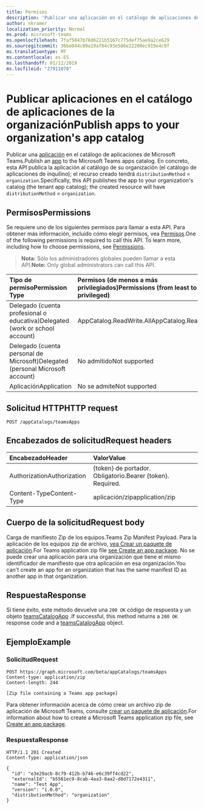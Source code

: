 ```yaml
---
title: Permisos
description: 'Publicar una aplicación en el catálogo de aplicaciones de Microsoft Teams. '
author: nkramer
localization_priority: Normal
ms.prod: microsoft-teams
ms.openlocfilehash: 7faf5847b78d6221b5167c775def75ae9a2ce629
ms.sourcegitcommit: 36be044c89a19af84c93e586e22200ec919e4c9f
ms.translationtype: MT
ms.contentlocale: es-ES
ms.lasthandoff: 01/12/2019
ms.locfileid: "27911878"
---
```

# <a name="publish-apps-to-your-organizations-app-catalog"></a><span data-ttu-id="ff0a0-103">Publicar aplicaciones en el catálogo de aplicaciones de la organización</span><span class="sxs-lookup"><span data-stu-id="ff0a0-103">Publish apps to your organization's app catalog</span></span>



<span data-ttu-id="ff0a0-104">Publicar una [aplicación](../resources/teamsapp.md) en el catálogo de aplicaciones de Microsoft Teams.</span><span class="sxs-lookup"><span data-stu-id="ff0a0-104">Publish an [app](../resources/teamsapp.md) to the Microsoft Teams apps catalog.</span></span> <span data-ttu-id="ff0a0-105">En concreto, esta API publica la aplicación al catálogo de su organización (el catálogo de aplicaciones de inquilino); el recurso creado tendrá `distributionMethod`  =  `organization`.</span><span class="sxs-lookup"><span data-stu-id="ff0a0-105">Specifically, this API publishes the app to your organization's catalog (the tenant app catalog); the created resource will have `distributionMethod` = `organization`.</span></span>

## <a name="permissions"></a><span data-ttu-id="ff0a0-106">Permisos</span><span class="sxs-lookup"><span data-stu-id="ff0a0-106">Permissions</span></span>

<span data-ttu-id="ff0a0-p102">Se requiere uno de los siguientes permisos para llamar a esta API. Para obtener más información, incluido cómo elegir permisos, vea [Permisos](https://developer.microsoft.com/graph/docs/concepts/permissions_reference).</span><span class="sxs-lookup"><span data-stu-id="ff0a0-p102">One of the following permissions is required to call this API. To learn more, including how to choose permissions, see [Permissions](https://developer.microsoft.com/graph/docs/concepts/permissions_reference).</span></span>

><span data-ttu-id="ff0a0-109">**Nota:** Sólo los administradores globales pueden llamar a esta API.</span><span class="sxs-lookup"><span data-stu-id="ff0a0-109">**Note:** Only global administrators can call this API.</span></span> 

| <span data-ttu-id="ff0a0-110">Tipo de permiso</span><span class="sxs-lookup"><span data-stu-id="ff0a0-110">Permission Type</span></span>                        | <span data-ttu-id="ff0a0-111">Permisos (de menos a más privilegiados)</span><span class="sxs-lookup"><span data-stu-id="ff0a0-111">Permissions (from least to most privileged)</span></span>|
|:----------------------------------     |:-------------|
| <span data-ttu-id="ff0a0-112">Delegado (cuenta profesional o educativa)</span><span class="sxs-lookup"><span data-stu-id="ff0a0-112">Delegated (work or school account)</span></span>     | <span data-ttu-id="ff0a0-113">AppCatalog.ReadWrite.All</span><span class="sxs-lookup"><span data-stu-id="ff0a0-113">AppCatalog.ReadWrite.All</span></span> |
| <span data-ttu-id="ff0a0-114">Delegado (cuenta personal de Microsoft)</span><span class="sxs-lookup"><span data-stu-id="ff0a0-114">Delegated (personal Microsoft account)</span></span> | <span data-ttu-id="ff0a0-115">No admitido</span><span class="sxs-lookup"><span data-stu-id="ff0a0-115">Not supported</span></span>|
| <span data-ttu-id="ff0a0-116">Aplicación</span><span class="sxs-lookup"><span data-stu-id="ff0a0-116">Application</span></span>                            | <span data-ttu-id="ff0a0-117">No se admite</span><span class="sxs-lookup"><span data-stu-id="ff0a0-117">Not supported</span></span>|

## <a name="http-request"></a><span data-ttu-id="ff0a0-118">Solicitud HTTP</span><span class="sxs-lookup"><span data-stu-id="ff0a0-118">HTTP request</span></span>
<!-- { "blockType": "ignored" } -->
```http
POST /appCatalogs/teamsApps
```

## <a name="request-headers"></a><span data-ttu-id="ff0a0-119">Encabezados de solicitud</span><span class="sxs-lookup"><span data-stu-id="ff0a0-119">Request headers</span></span>

| <span data-ttu-id="ff0a0-120">Encabezado</span><span class="sxs-lookup"><span data-stu-id="ff0a0-120">Header</span></span>        | <span data-ttu-id="ff0a0-121">Valor</span><span class="sxs-lookup"><span data-stu-id="ff0a0-121">Value</span></span>           |
|:--------------|:--------------  |
| <span data-ttu-id="ff0a0-122">Authorization</span><span class="sxs-lookup"><span data-stu-id="ff0a0-122">Authorization</span></span> | <span data-ttu-id="ff0a0-p103">{token} de portador. Obligatorio.</span><span class="sxs-lookup"><span data-stu-id="ff0a0-p103">Bearer {token}. Required.</span></span>  |
| <span data-ttu-id="ff0a0-125">Content-Type</span><span class="sxs-lookup"><span data-stu-id="ff0a0-125">Content-Type</span></span>  | <span data-ttu-id="ff0a0-126">aplicación/zip</span><span class="sxs-lookup"><span data-stu-id="ff0a0-126">application/zip</span></span> |

## <a name="request-body"></a><span data-ttu-id="ff0a0-127">Cuerpo de la solicitud</span><span class="sxs-lookup"><span data-stu-id="ff0a0-127">Request body</span></span>

<span data-ttu-id="ff0a0-128">Carga de manifiesto Zip de los equipos.</span><span class="sxs-lookup"><span data-stu-id="ff0a0-128">Teams Zip Manifest Payload.</span></span> <span data-ttu-id="ff0a0-129">Para la aplicación de los equipos zip de archivo, [vea Crear un paquete de aplicación](https://docs.microsoft.com/en-us/microsoftteams/platform/concepts/apps/apps-package).</span><span class="sxs-lookup"><span data-stu-id="ff0a0-129">For Teams application zip file [see Create an app package](https://docs.microsoft.com/en-us/microsoftteams/platform/concepts/apps/apps-package).</span></span> <span data-ttu-id="ff0a0-130">No se puede crear una aplicación para una organización que tiene el mismo identificador de manifiesto que otra aplicación en esa organización.</span><span class="sxs-lookup"><span data-stu-id="ff0a0-130">You can't create an app for an organization that has the same manifest ID as another app in that organization.</span></span>

## <a name="response"></a><span data-ttu-id="ff0a0-131">Respuesta</span><span class="sxs-lookup"><span data-stu-id="ff0a0-131">Response</span></span>

<span data-ttu-id="ff0a0-132">Si tiene éxito, este método devuelve una `200 OK` código de respuesta y un objeto [teamsCatalogApp](../resources/teamsapp.md) .</span><span class="sxs-lookup"><span data-stu-id="ff0a0-132">If successful, this method returns a `200 OK` response code and a [teamsCatalogApp](../resources/teamsapp.md) object.</span></span>

## <a name="example"></a><span data-ttu-id="ff0a0-133">Ejemplo</span><span class="sxs-lookup"><span data-stu-id="ff0a0-133">Example</span></span>

### <a name="request"></a><span data-ttu-id="ff0a0-134">Solicitud</span><span class="sxs-lookup"><span data-stu-id="ff0a0-134">Request</span></span>

```http
POST https://graph.microsoft.com/beta/appCatalogs/teamsApps
Content-type: application/zip
Content-length: 244

[Zip file containing a Teams app package]
```

<span data-ttu-id="ff0a0-135">Para obtener información acerca de cómo crear un archivo zip de aplicación de Microsoft Teams, consulte [crear un paquete de aplicación](https://docs.microsoft.com/en-us/microsoftteams/platform/concepts/apps/apps-package).</span><span class="sxs-lookup"><span data-stu-id="ff0a0-135">For information about how to create a Microsoft Teams application zip file, see [Create an app package](https://docs.microsoft.com/en-us/microsoftteams/platform/concepts/apps/apps-package).</span></span> 

### <a name="response"></a><span data-ttu-id="ff0a0-136">Respuesta</span><span class="sxs-lookup"><span data-stu-id="ff0a0-136">Response</span></span>

```
HTTP/1.1 201 Created
Content-Type: application/json

{
  "id": "e3e29acb-8c79-412b-b746-e6c39ff4cd22",
  "externalId": "b5561ec9-8cab-4aa3-8aa2-d8d7172e4311",
  "name": "Test App",
  "version": "1.0.0",
  "distributionMethod": "organization"
}
```
